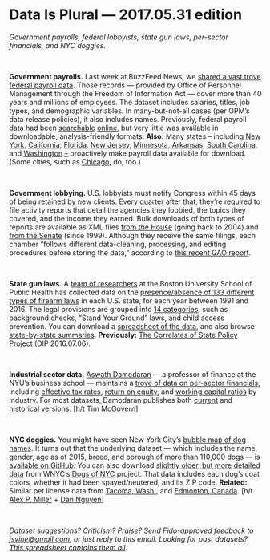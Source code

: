 Data Is Plural — 2017.05.31 edition
===================================

*Government payrolls, federal lobbyists, state gun laws, per-sector financials, and NYC doggies.*

&nbsp;

**Government payrolls.** Last week at BuzzFeed News, we [shared a vast trove federal payroll data](https://www.buzzfeed.com/jsvine/sharing-hundreds-of-millions-of-federal-payroll-records). Those records — provided by Office of Personnel Management through the Freedom of Information Act — cover more than 40 years and millions of employees. The dataset includes salaries, titles, job types, and demographic variables. In many-but-not-all cases (per OPM’s data release policies), it also includes names. Previously, federal payroll data had been [searchable](http://php.app.com/agent/federalemployees/search) [online](https://www.fedsdatacenter.com/federal-pay-rates/), but very little was available in downloadable, analysis-friendly formats. **Also:** Many states – including [New York](https://data.ny.gov/browse?tags=salaries%2Fpayroll&utf8=%E2%9C%93), [California](http://publicpay.ca.gov/), [Florida](http://salaries.myflorida.com/), [New Jersey](http://www.yourmoney.nj.gov/transparency/payroll/), [Minnesota](https://mn.gov/mmb/transparency-mn/payrolldata.jsp), [Arkansas](https://www.ark.org/dfa/transparency/employee_compensation.php), [South Carolina](http://www.admin.sc.gov/accountability-portal/state-salaries), and [Washington](http://fiscal.wa.gov/salaries.aspx) [–](http://fiscal.wa.gov/salaries.aspx) proactively make payroll data available for download. (Some cities, such as [Chicago](https://data.cityofchicago.org/Administration-Finance/Current-Employee-Names-Salaries-and-Position-Title/xzkq-xp2w), do, too.)

&nbsp;

**Government lobbying.** U.S. lobbyists must notify Congress within 45 days of being retained by new clients. Every quarter after that, they’re required to file activity reports that detail the agencies they lobbied, the topics they covered, and the income they earned. Bulk downloads of both types of reports are available as XML files [from the House](http://disclosures.house.gov/ld/ldsearch.aspx) (going back to 2004) and [from the Senate](https://www.senate.gov/legislative/Public_Disclosure/LDA_reports.htm) (since 1999). Although they receive the same filings, each chamber “follows different data-cleaning, processing, and editing procedures before storing the data,” according to [this recent GAO report](http://www.gao.gov/products/GAO-16-320).

&nbsp;

**State gun laws.** A [team of researchers](https://www.statefirearmlaws.org/about.html) at the Boston University School of Public Health has collected data on the [presence/absence of 133 different types of firearm laws](https://www.statefirearmlaws.org/) in each U.S. state, for each year between 1991 and 2016. The legal provisions are grouped into [14 categories](https://www.statefirearmlaws.org/categories.html), such as background checks, “Stand Your Ground” laws, and child access prevention. You can download a [spreadsheet of the data](https://www.statefirearmlaws.org/table.html), and also browse [state-by-state summaries](https://www.statefirearmlaws.org/state-by-state.html). **Previously:** [The Correlates of State Policy Project](https://tinyletter.com/data-is-plural/letters/data-is-plural-2016-07-06-edition) (DIP 2016.07.06).

&nbsp;

**Industrial sector data.** [Aswath Damodaran](http://pages.stern.nyu.edu/~adamodar/New_Home_Page/) — a professor of finance at the NYU’s business school — maintains a [trove of data on per-sector financials](http://pages.stern.nyu.edu/~adamodar/New_Home_Page/data.html), including [effective tax rates](http://pages.stern.nyu.edu/~adamodar/New_Home_Page/datafile/taxrate.htm), [return on equity](http://pages.stern.nyu.edu/~adamodar/New_Home_Page/datafile/roe.html), and [working capital ratios](http://pages.stern.nyu.edu/~adamodar/New_Home_Page/datafile/wcdata.html) by industry. For most datasets, Damodaran publishes both [current](http://pages.stern.nyu.edu/~adamodar/New_Home_Page/datacurrent.html) and [historical versions](http://pages.stern.nyu.edu/~adamodar/New_Home_Page/dataarchived.html). [h/t [Tim McGovern](https://twitter.com/herdingbats)]

&nbsp;

**NYC doggies.** You might have seen New York City’s [bubble map of dog names](http://a816-dohbesp.nyc.gov/IndicatorPublic/dognames/). It turns out that the underlying dataset — which includes the name, gender, age as of 2015, breed, and borough of more than 110,000 dogs — is [available on GitHub](https://github.com/Kaz-A/dog_names/). You can also download [slightly older, but more detailed data](https://fusiontables.google.com/data?docid=1pKcxc8kzJbBVzLu_kgzoAMzqYhZyUhtScXjB0BQ#rows:id=1) from WNYC’s [Dogs of NYC](https://project.wnyc.org/dogs-of-nyc/) project. That data includes each dog’s coat colors, whether it had been spayed/neutered, and its ZIP code. **Related:** Similar pet license data from [Tacoma, Wash.](https://data.cityoftacoma.org/Neighborhoods/Current-Pet-License-City-of-Tacoma-Fircrest/qnnn-t9wt), and [Edmonton, Canada](https://data.edmonton.ca/Community-Services/Pet-Licenses-by-Neighbourhood/5squ-mg4w). [h/t [Alex P. Miller](https://twitter.com/alexpmil/status/861703366203801600) + [Dan Nguyen](http://danwin.com/)]

&nbsp;

*Dataset suggestions? Criticism? Praise? Send Fido-approved feedback to <jsvine@gmail.com>, or just reply to this email. Looking for past datasets? [This spreadsheet contains them all](https://docs.google.com/spreadsheets/d/1wZhPLMCHKJvwOkP4juclhjFgqIY8fQFMemwKL2c64vk).*